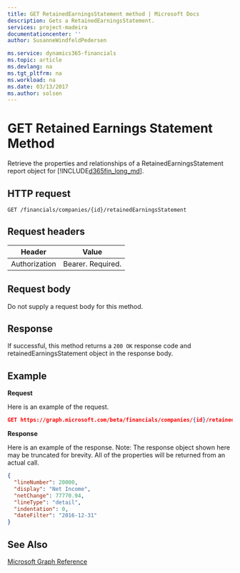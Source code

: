 ```yaml
---
title: GET RetainedEarningsStatement method | Microsoft Docs
description: Gets a RetainedEarningsStatement.
services: project-madeira
documentationcenter: ''
author: SusanneWindfeldPedersen

ms.service: dynamics365-financials
ms.topic: article
ms.devlang: na
ms.tgt_pltfrm: na
ms.workload: na
ms.date: 03/13/2017
ms.author: solsen
---
```


# GET Retained Earnings Statement Method
Retrieve the properties and relationships of a RetainedEarningsStatement report object for [!INCLUDE[d365fin_long_md](../dynamics-nav/includes/d365fin_long_md.md)].

## HTTP request
```
GET /financials/companies/{id}/retainedEarningsStatement
```

## Request headers
|Header|Value|
|------|-----|
|Authorization  |Bearer. Required. |

## Request body
Do not supply a request body for this method.

## Response
If successful, this method returns a ```200 OK``` response code and retainedEarningsStatement object in the response body.

## Example

**Request**

Here is an example of the request.
```json
GET https://graph.microsoft.com/beta/financials/companies/{id}/retainedEarningsStatement?$orderby=lineNumber&$filter=dateFilter ge 2019-01-01 and dateFilter le 2020-12-31
```

**Response**

Here is an example of the response. Note: The response object shown here may be truncated for brevity. All of the properties will be returned from an actual call.

```json
{
  "lineNumber": 20000,
  "display": "Net Income",
  "netChange": 77770.94,
  "lineType": "detail",
  "indentation": 0,
  "dateFilter": "2016-12-31"   
}
```


## See Also
[Microsoft Graph Reference](graph-reference.md)  